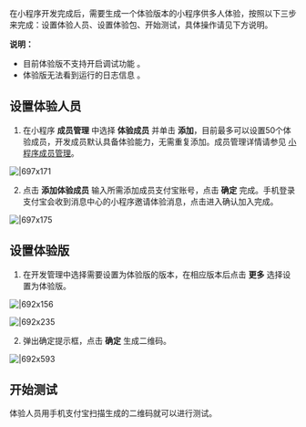 在小程序开发完成后，需要生成一个体验版本的小程序供多人体验，按照以下三步来完成：设置体验人员、设置体验包、开始测试，具体操作请见下方说明。

**说明：**

- 目前体验版不支持开启调试功能 。
- 体验版无法看到运行的日志信息 。

## 设置体验人员

1. 在小程序 **成员管理** 中选择 **体验成员** 并单击 **添加**，目前最多可以设置50个体验成员，开发成员默认具备体验能力，无需重复添加。成员管理详情请参见 [小程序成员管理](/mini/introduce/member)。

![|697x171](https://mdn.alipayobjects.com/afts/img/A*VBbYQJ-dpu0AAAAAAAAAAABkAa8wAA/original?bz=openpt_doc&t=8aMSu3MWwZiNXX8jK2D8PwAAAABkMK8AAAAA#align=left&display=inline&height=464&margin=%5Bobject%20Object%5D&originHeight=464&originWidth=1896&status=done&style=none&width=1896)

2. 点击 **添加体验成员** 输入所需添加成员支付宝账号，点击 **确定** 完成。手机登录支付宝会收到消息中心的小程序邀请体验消息，点击进入确认加入完成。

![|697x175](https://mdn.alipayobjects.com/afts/img/A*5x96SLZEB00AAAAAAAAAAABkAa8wAA/original?bz=openpt_doc&t=P2Q-dCi2PW53yshI6hDmOwAAAABkMK8AAAAA#align=left&display=inline&height=481&margin=%5Bobject%20Object%5D&originHeight=481&originWidth=1920&status=done&style=none&width=1920)

## 设置体验版

1. 在开发管理中选择需要设置为体验版的版本，在相应版本后点击 **更多** 选择设置为体验版。

![|692x156](https://gw.alipayobjects.com/zos/skylark-tools/public/files/8df16e257b9eb05e039b660fd1633530.png#align=left&display=inline&height=156&margin=%5Bobject%20Object%5D&originHeight=156&originWidth=692&status=done&style=none&width=692)

![|692x235](https://gw.alipayobjects.com/zos/skylark-tools/public/files/89d0946552b9f82f0f05d9add35ac005.png#align=left&display=inline&height=235&margin=%5Bobject%20Object%5D&originHeight=235&originWidth=692&status=done&style=none&width=692)

2. 弹出确定提示框，点击 **确定** 生成二维码。

![|692x593](https://gw.alipayobjects.com/zos/skylark-tools/public/files/a68913e02edd6a85301cffd41c3f37fc.png#align=left&display=inline&height=593&margin=%5Bobject%20Object%5D&originHeight=593&originWidth=692&status=done&style=none&width=692)

## 开始测试
体验人员用手机支付宝扫描生成的二维码就可以进行测试。
